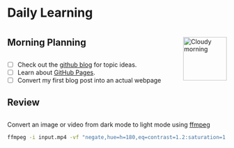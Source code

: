 #  Daily Learning <h1>
<img alt="Cloudy morning" src="https://octodex.github.com/images/cloud.jpg" width="100" align="right"> 

## Morning Planning <h2>
- [ ] Check out the  [github blog](https://github.blog/) for topic ideas.
- [ ] Learn about [GitHub Pages](https://skills.github.com/#first-day-on-github).
- [ ] Convert my first blog post into an actual webpage
## Review <h2>
Convert an image or video from dark mode to light mode using [ffmpeg](https://www.ffmpeg.org)
```bash
ffmpeg -i input.mp4 -vf "negate,hue=h=180,eq=contrast=1.2:saturation=1.1" output.mp4
```
